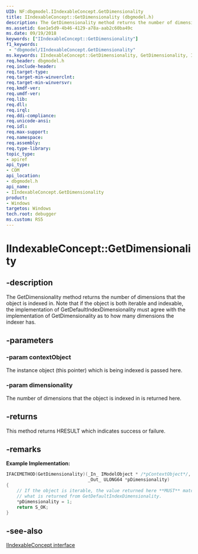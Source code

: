 ```yaml
---
UID: NF:dbgmodel.IIndexableConcept.GetDimensionality
title: IIndexableConcept::GetDimensionality (dbgmodel.h)
description: The GetDimensionality method returns the number of dimensions that the object is indexed in.
ms.assetid: 6ae1e5d9-4b46-4129-a78a-aab2c60ba49c
ms.date: 09/19/2018
keywords: ["IIndexableConcept::GetDimensionality"]
f1_keywords:
 - "dbgmodel/IIndexableConcept.GetDimensionality"
ms.keywords: IIndexableConcept::GetDimensionality, GetDimensionality, IIndexableConcept.GetDimensionality, IIndexableConcept::GetDimensionality, IIndexableConcept.GetDimensionality
req.header: dbgmodel.h
req.include-header:
req.target-type:
req.target-min-winverclnt:
req.target-min-winversvr:
req.kmdf-ver:
req.umdf-ver:
req.lib:
req.dll:
req.irql: 
req.ddi-compliance:
req.unicode-ansi:
req.idl:
req.max-support:
req.namespace:
req.assembly:
req.type-library: 
topic_type: 
- apiref
api_type: 
- COM
api_location: 
- dbgmodel.h
api_name: 
- IIndexableConcept.GetDimensionality
product:
- Windows
targetos: Windows
tech.root: debugger
ms.custom: RS5
---
```


# IIndexableConcept::GetDimensionality


## -description

The GetDimensionality method returns the number of dimensions that the object is indexed in. Note that if the object is both iterable and indexable, the implementation of GetDefaultIndexDimensionality must agree with the implementation of GetDimensionality as to how many dimensions the indexer has. 

## -parameters

### -param contextObject
The instance object (this pointer) which is being indexed is passed here.

### -param dimensionality
The number of dimensions that the object is indexed in is returned here.


## -returns
This method returns HRESULT which indicates success or failure.

## -remarks

**Example Implementation:** 

```cpp
IFACEMETHOD(GetDimensionality)(_In_ IModelObject * /*pContextObject*/, 
                               _Out_ ULONG64 *pDimensionality)
{
    // If the object is iterable, the value returned here **MUST** match 
    // what is returned from GetDefaultIndexDimensionality.
    *pDimensionality = 1;
    return S_OK;
}
```



## -see-also

[IIndexableConcept interface](nn-dbgmodel-iindexableconcept.md)
